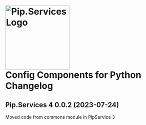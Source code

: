 # <img src="https://uploads-ssl.webflow.com/5ea5d3315186cf5ec60c3ee4/5edf1c94ce4c859f2b188094_logo.svg" alt="Pip.Services Logo" width="200"> <br/> Config Components for Python Changelog

## <a name="0.0.2"></a>Pip.Services 4 0.0.2 (2023-07-24)
Moved code from commons module in PipService 3